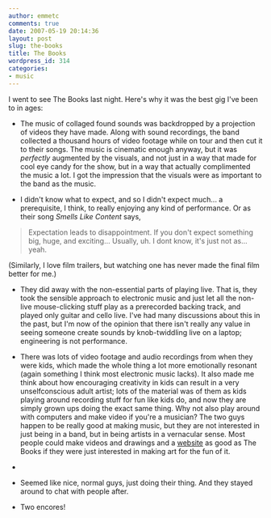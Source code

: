 ```yaml
---
author: emmetc
comments: true
date: 2007-05-19 20:14:36
layout: post
slug: the-books
title: The Books
wordpress_id: 314
categories:
- music
---
```


I went to see The Books last night. Here's why it was the best gig I've been to in ages:





  * The music of collaged found sounds was backdropped by a projection of videos they have made. Along with sound recordings, the band collected a thousand hours of video footage while on tour and then cut it to their songs. The music is cinematic enough anyway, but it was _perfectly_ augmented by the visuals, and not just in a way that made for cool eye candy for the show, but in a way that actually complimented the music a lot. I got the impression that the visuals were as important to the band as the music.


  * I didn't know what to expect, and so I didn't expect much... a prerequisite, I think, to really enjoying any kind of performance. Or as their song _Smells Like Content_ says,

> Expectation leads to disappointment.
If you don't expect something big, huge, and exciting...
Usually, uh.
I dont know, it's just not as... yeah.

(Similarly, I love film trailers, but watching one has never made the final film better for me.)
  * They did away with the non-essential parts of playing live. That is, they took the sensible approach to electronic music and just let all the non-live mouse-clicking stuff play as a prerecorded backing track, and played only guitar and cello live. I've had many discussions about this in the past, but I'm now of the opinion that there isn't really any value in seeing someone create sounds by knob-twiddling live on a laptop; engineering is not performance.


  * There was lots of video footage and audio recordings from when they were kids, which made the whole thing a lot more emotionally resonant (again something I think most electronic music lacks). It also made me think about how encouraging creativity in kids can result in a very unselfconscious adult artist; lots of the material was of them as kids playing around recording stuff for fun like kids do, and now they are simply grown ups doing the exact same thing. Why not also play around with computers and make video if you're a musician? The two guys happen to be really good at making music, but they are not interested in just being in a band, but in being artists in a vernacular sense. Most people could make videos and drawings and a [website](http://www.thebooksmusic.com/) as good as The Books if they were just interested in making art for the fun of it.


  * 

  * Seemed like nice, normal guys, just doing their thing. And they stayed around to chat with people after.


  * Two encores!


